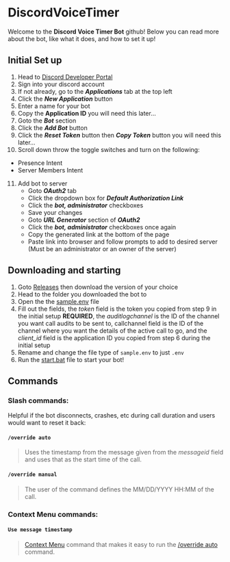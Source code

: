 # DiscordVoiceTimer

Welcome to the **Discord Voice Timer Bot** github! Below you can read more about the bot, like what it does, and how to set it up!

## Initial Set up

1. Head to [Discord Developer Portal](https://discord.com/developers/applications)
2. Sign into your discord account
3. If not already, go to the _**Applications**_ tab at the top left
4. Click the _**New Application**_ button
5. Enter a name for your bot
6. Copy the **Application ID** you will need this later...
7. Goto the _**Bot**_ section
8. Click the _**Add Bot**_ button
9. Click the _**Reset Token**_ button then _**Copy Token**_ button you will need this later...
10. Scroll down throw the toggle switches and turn on the following:
   - Presence Intent
   - Server Members Intent
11. Add bot to server 
    - Goto _**OAuth2**_ tab
    - Click the dropdown box for _**Default Authorization Link**_
    - Click the _**bot, administrator**_ checkboxes
    - Save your changes
    - Goto _**URL Generator**_ section of _**OAuth2**_
    - Click the _**bot, administrator**_ checkboxes once again
    - Copy the generated link at the bottom of the page
    - Paste link into browser and follow prompts to add to desired server (Must be an administrator or an owner of the server)

## Downloading and starting

1. Goto [Releases](https://github.com/J-dotjs/DiscordVoiceTimer/releases) then download the version of your choice
2. Head to the folder you downloaded the bot to
3. Open the the [sample.env](/sample.env) file
4. Fill out the fields, the *token* field is the token you copied from step 9 in the initial setup **REQUIRED**, the *auditlogchannel* is the ID of the channel you want call audits to be sent to, callchannel field is the ID of the channel where you want the details of the active call to go, and the *client_id* field is the application ID you copied from step 6 during the initial setup
5. Rename and change the file type of `sample.env` to just `.env`
6. Run the [start.bat](/start.bat) file to start your bot!

## Commands

### Slash commands:

Helpful if the bot disconnects, crashes, etc during call duration and users would want to reset it back:

#### `/override auto` 
> Uses the timestamp from the message given from the *messageid* field and uses that as the start time of the call.

#### `/override manual` 
> The user of the command defines the MM/DD/YYYY HH:MM of the call.

### Context Menu commands:

#### `Use message timestamp` 
> [Context Menu](https://kifopl.github.io/kifo-clanker/docs/guides/contextmenus) command that makes it easy to run the [/override auto](https://github.com/J-dotjs/DiscordVoiceTimer/tree/main#override-auto) command.

